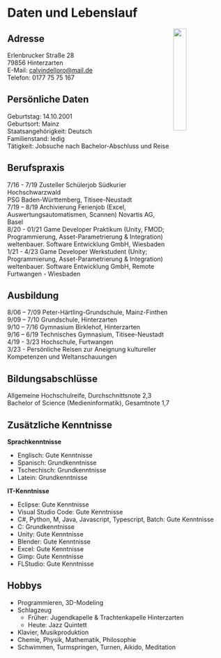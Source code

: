 # Daten und Lebenslauf
<img src="Calvin1.jpg" align="right" width="24.5%"/>  

## Adresse  
Erlenbrucker Straße 28  
79856 Hinterzarten  
E-Mail: calvindelloro@mail.de  
Telefon: 0177 75 75 167  

## Persönliche Daten
Geburtstag: 14.10.2001  
Geburtsort: Mainz  
Staatsangehörigkeit: Deutsch  
Familienstand: ledig  
Tätigkeit: Jobsuche nach Bachelor-Abschluss und Reise

## Berufspraxis
7/16 - 7/19 Zusteller Schülerjob Südkurier Hochschwarzwald  
PSG Baden-Württemberg, Titisee-Neustadt  
7/19 – 8/19 Archivierung Ferienjob (Excel, Auswertungsautomatismen, Scannen)
Novartis AG, Basel  
8/20 - 01/21 Game Developer Praktikum (Unity, FMOD; Programmierung, Asset-Parametrierung & Integration)  
weltenbauer. Software Entwicklung GmbH, Wiesbaden   
1/21 - 4/23 Game Developer Werkstudent (Unity; Programmierung, Asset-Parametrierung & Integration)  
weltenbauer. Software Entwicklung GmbH, Remote Furtwangen - Wiesbaden

## Ausbildung
8/06 – 7/09 Peter-Härtling-Grundschule, Mainz-Finthen  
9/09 – 7/10 Grundschule, Hinterzarten  
9/10 – 7/16 Gymnasium Birklehof, Hinterzarten  
9/16 – 6/19 Technisches Gymnasium, Titisee-Neustadt  
4/19 - 3/23 Hochschule, Furtwangen   
3/23 -      Persönliche Reisen zur Aneignung kultureller Kompetenzen und Weltanschauungen

## Bildungsabschlüsse  
Allgemeine Hochschulreife, Durchschnittsnote 2,3  
Bachelor of Science (Medieninformatik), Gesamtnote 1,7

## Zusätzliche Kenntnisse
**Sprachkenntnisse**  
- Englisch: Gute Kenntnisse  
- Spanisch: Grundkenntnisse
- Tschechisch: Grundkenntnisse
- Latein: Grundkenntnisse  

**IT-Kenntnisse**
- Eclipse: Gute Kenntnisse  
- Visual Studio Code: Gute Kenntnisse  
- C#, Python, M, Java, Javascript, Typescript, Batch: Gute Kenntnisse  
-  C: Grundkenntnisse
- Unity: Gute Kenntnisse 
- Blender: Gute Kenntnisse 
- Excel: Gute Kenntnisse  
- Gimp: Gute Kenntnisse  
- FLStudio: Gute Kenntnisse  

## Hobbys
- Programmieren, 3D-Modeling
- Schlagzeug
  - Früher: Jugendkapelle & Trachtenkapelle Hinterzarten
  - Heute: Jazz Quintett
- Klavier, Musikproduktion  
- Chemie, Physik, Mathematik, Philosophie 
- Schwimmen, Turmspringen, Turnen, Aikido, Meditation
